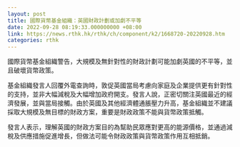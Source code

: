 ```yaml
---
layout: post
title: 國際貨幣基金組織：英國財政計劃或加劇不平等
date: 2022-09-28 08:19:33.000000000 +08:00
link: https://news.rthk.hk/rthk/ch/component/k2/1668720-20220928.htm
categories: rthk
---
```


國際貨幣基金組織警告，大規模及無針對性的財政計劃可能加劇英國的不平等，並且破壞貨幣政策。

基金組織發言人回覆外電查詢時，敦促英國當局考慮向家庭及企業提供更有針對性的支持，並非大幅減稅及大幅增加政府開支。發言人說，正密切關注英國最近的經濟發展，並與當局接觸。由於英國及其他經濟體通脹壓力升高，基金組織並不建議採取大規模及無目標的財政方案，重要是財政政策不能與貨幣政策抵觸。

發言人表示，理解英國的財政方案目的為幫助民眾應對更高的能源價格，並通過減稅及供應措施促進增長，但做法可能令財政政策與貨幣政策作用互相抵銷。
